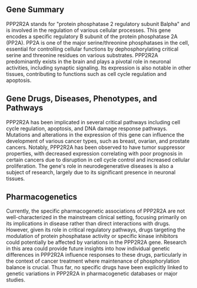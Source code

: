 ## Gene Summary
PPP2R2A stands for "protein phosphatase 2 regulatory subunit Balpha" and is involved in the regulation of various cellular processes. This gene encodes a specific regulatory B subunit of the protein phosphatase 2A (PP2A). PP2A is one of the major serine/threonine phosphatases in the cell, essential for controlling cellular functions by dephosphorylating critical serine and threonine residues on various substrates. PPP2R2A predominantly exists in the brain and plays a pivotal role in neuronal activities, including synaptic signaling. Its expression is also notable in other tissues, contributing to functions such as cell cycle regulation and apoptosis.

## Gene Drugs, Diseases, Phenotypes, and Pathways
PPP2R2A has been implicated in several critical pathways including cell cycle regulation, apoptosis, and DNA damage response pathways. Mutations and alterations in the expression of this gene can influence the development of various cancer types, such as breast, ovarian, and prostate cancers. Notably, PPP2R2A has been observed to have tumor suppressor properties, with decreased expression correlating with poor prognosis in certain cancers due to disruption in cell cycle control and increased cellular proliferation. The gene's role in neurodegenerative diseases is also a subject of research, largely due to its significant presence in neuronal tissues.

## Pharmacogenetics
Currently, the specific pharmacogenetic associations of PPP2R2A are not well-characterized in the mainstream clinical setting, focusing primarily on its implications in disease rather than direct interactions with drugs. However, given its role in critical regulatory pathways, drugs targeting the modulation of protein phosphatase activity or specific kinase inhibitors could potentially be affected by variations in the PPP2R2A gene. Research in this area could provide future insights into how individual genetic differences in PPP2R2A influence responses to these drugs, particularly in the context of cancer treatment where maintenance of phosphorylation balance is crucial. Thus far, no specific drugs have been explicitly linked to genetic variations in PPP2R2A in pharmacogenetic databases or major studies.